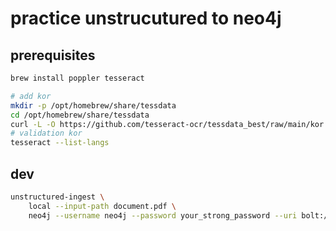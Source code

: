 # practice unstrucutured to neo4j

## prerequisites

```bash
brew install poppler tesseract

# add kor
mkdir -p /opt/homebrew/share/tessdata
cd /opt/homebrew/share/tessdata
curl -L -O https://github.com/tesseract-ocr/tessdata_best/raw/main/kor.traineddata
# validation kor
tesseract --list-langs
```

## dev

```bash
unstructured-ingest \
    local --input-path document.pdf \
    neo4j --username neo4j --password your_strong_password --uri bolt://localhost:7687 --database mydb
```
